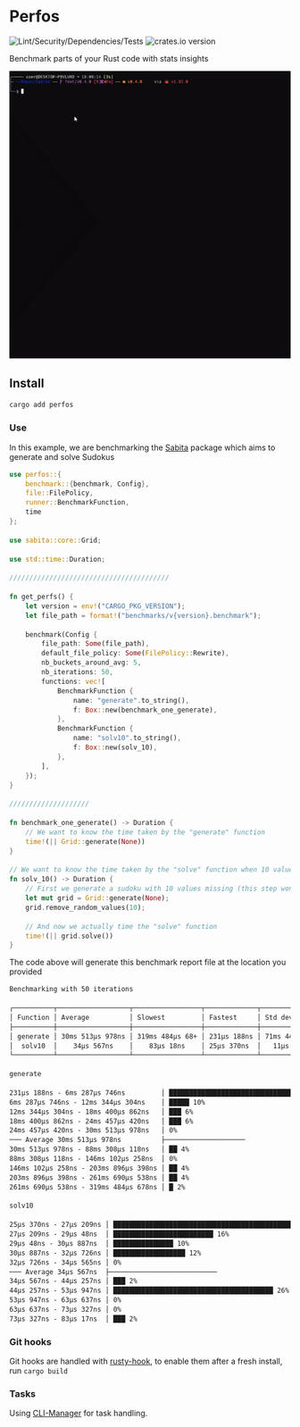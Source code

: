 # Perfos

![Lint/Security/Dependencies/Tests](https://github.com/MikyStar/Perfos/actions/workflows/test-lint-audit.yml/badge.svg)
![crates.io version](https://img.shields.io/crates/v/perfos)

Benchmark parts of your Rust code with stats insights

![Use](./doc/perfos.gif)

## Install

```sh
cargo add perfos
```

### Use

In this example, we are benchmarking the [Sabita](https://github.com/MikyStar/Sabita) package which aims to generate and solve Sudokus

```rs
use perfos::{
    benchmark::{benchmark, Config},
    file::FilePolicy,
    runner::BenchmarkFunction,
    time
};

use sabita::core::Grid;

use std::time::Duration;

////////////////////////////////////////

fn get_perfs() {
    let version = env!("CARGO_PKG_VERSION");
    let file_path = format!("benchmarks/v{version}.benchmark");

    benchmark(Config {
        file_path: Some(file_path),
        default_file_policy: Some(FilePolicy::Rewrite),
        nb_buckets_around_avg: 5,
        nb_iterations: 50,
        functions: vec![
            BenchmarkFunction {
                name: "generate".to_string(),
                f: Box::new(benchmark_one_generate),
            },
            BenchmarkFunction {
                name: "solv10".to_string(),
                f: Box::new(solv_10),
            },
        ],
    });
}

////////////////////

fn benchmark_one_generate() -> Duration {
    // We want to know the time taken by the "generate" function
    time!(|| Grid::generate(None))
}

// We want to know the time taken by the "solve" function when 10 values are missing
fn solv_10() -> Duration {
    // First we generate a sudoku with 10 values missing (this step won't be timed)
    let mut grid = Grid::generate(None);
    grid.remove_random_values(10);

    // And now we actually time the "solve" function
    time!(|| grid.solve())
}
```

The code above will generate this benchmark report file at the location you provided

```txt
Benchmarking with 50 iterations

┌──────────┬──────────────────┬─────────────────┬─────────────┬─────────────────┐
│ Function │ Average          │ Slowest         │ Fastest     │ Std dev         │
├──────────┼──────────────────┼─────────────────┼─────────────┼─────────────────┤
│ generate │ 30ms 513µs 978ns │ 319ms 484µs 68+ │ 231µs 188ns │ 71ms 444µs 554+ │
│  solv10  │    34µs 567ns    │    83µs 18ns    │ 25µs 370ns  │   11µs 174n     │
└──────────┴──────────────────┴─────────────────┴─────────────┴─────────────────┘

generate

231µs 188ns - 6ms 287µs 746ns         │ ████████████████████████████████████ 64%
6ms 287µs 746ns - 12ms 344µs 304ns    │ █████ 10%
12ms 344µs 304ns - 18ms 400µs 862ns   │ ███ 6%
18ms 400µs 862ns - 24ms 457µs 420ns   │ ███ 6%
24ms 457µs 420ns - 30ms 513µs 978ns   │ 0%
─── Average 30ms 513µs 978ns          ├────────────────────
30ms 513µs 978ns - 88ms 308µs 118ns   │ ██ 4%
88ms 308µs 118ns - 146ms 102µs 258ns  │ 0%
146ms 102µs 258ns - 203ms 896µs 398ns │ ██ 4%
203ms 896µs 398ns - 261ms 690µs 538ns │ ██ 4%
261ms 690µs 538ns - 319ms 484µs 678ns │ █ 2%

solv10

25µs 370ns - 27µs 209ns │ ██████████████████████████████████████████████████ 32%
27µs 209ns - 29µs 48ns  │ █████████████████████████ 16%
29µs 48ns - 30µs 887ns  │ ███████████████ 10%
30µs 887ns - 32µs 726ns │ ██████████████████ 12%
32µs 726ns - 34µs 565ns │ 0%
─── Average 34µs 567ns  ├───────────────────────────
34µs 567ns - 44µs 257ns │ ███ 2%
44µs 257ns - 53µs 947ns │ ████████████████████████████████████████ 26%
53µs 947ns - 63µs 637ns │ 0%
63µs 637ns - 73µs 327ns │ 0%
73µs 327ns - 83µs 17ns  │ ███ 2%
```

### Git hooks

Git hooks are handled with [rusty-hook](https://github.com/swellaby/rusty-hook), to enable them after a fresh install, run `cargo build`

### Tasks

Using [CLI-Manager](https://github.com/MikyStar/CLI-Manager) for task handling.
